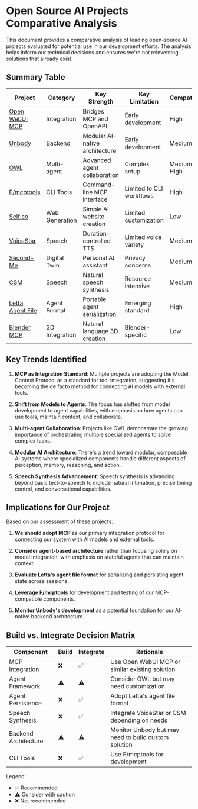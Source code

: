 # Open Source AI Projects Comparative Analysis

This document provides a comparative analysis of leading open-source AI projects evaluated for potential use in our development efforts. The analysis helps inform our technical decisions and ensures we're not reinventing solutions that already exist.

## Summary Table

| Project | Category | Key Strength | Key Limitation | Compatibility | Recommendation |
|---------|----------|--------------|----------------|---------------|----------------|
| [Open WebUI MCP](open-webui-mcp.md) | Integration | Bridges MCP and OpenAPI | Early development | High | Evaluate for integration |
| [Unbody](unbody.md) | Backend | Modular AI-native architecture | Early development | Medium | Monitor development |
| [OWL](owl.md) | Multi-agent | Advanced agent collaboration | Complex setup | Medium-High | Consider for agent orchestration |
| [F/mcptools](mcptools.md) | CLI Tools | Command-line MCP interface | Limited to CLI workflows | High | Adopt for development |
| [Self.so](self-so.md) | Web Generation | Simple AI website creation | Limited customization | Low | Not directly applicable |
| [VoiceStar](voicestar.md) | Speech | Duration-controlled TTS | Limited voice variety | Medium | Consider for audio features |
| [Second-Me](second-me.md) | Digital Twin | Personal AI assistant | Privacy concerns | Medium | Research for personalization |
| [CSM](csm.md) | Speech | Natural speech synthesis | Resource intensive | Medium | Consider for advanced audio |
| [Letta Agent File](letta-agent-file.md) | Agent Format | Portable agent serialization | Emerging standard | High | Adopt for agent persistence |
| [Blender MCP](blender-mcp.md) | 3D Integration | Natural language 3D creation | Blender-specific | Low | Not directly applicable |

## Key Trends Identified

1. **MCP as Integration Standard**: Multiple projects are adopting the Model Context Protocol as a standard for tool integration, suggesting it's becoming the de facto method for connecting AI models with external tools.

2. **Shift from Models to Agents**: The focus has shifted from model development to agent capabilities, with emphasis on how agents can use tools, maintain context, and collaborate.

3. **Multi-agent Collaboration**: Projects like OWL demonstrate the growing importance of orchestrating multiple specialized agents to solve complex tasks.

4. **Modular AI Architecture**: There's a trend toward modular, composable AI systems where specialized components handle different aspects of perception, memory, reasoning, and action.

5. **Speech Synthesis Advancement**: Speech synthesis is advancing beyond basic text-to-speech to include natural intonation, precise timing control, and conversational capabilities.

## Implications for Our Project

Based on our assessment of these projects:

1. **We should adopt MCP** as our primary integration protocol for connecting our system with AI models and external tools.

2. **Consider agent-based architecture** rather than focusing solely on model integration, with emphasis on stateful agents that can maintain context.

3. **Evaluate Letta's agent file format** for serializing and persisting agent state across sessions.

4. **Leverage F/mcptools** for development and testing of our MCP-compatible components.

5. **Monitor Unbody's development** as a potential foundation for our AI-native backend architecture.

## Build vs. Integrate Decision Matrix

| Component | Build | Integrate | Rationale |
|-----------|-------|-----------|-----------|
| MCP Integration | ❌ | ✅ | Use Open WebUI MCP or similar existing solution |
| Agent Framework | ⚠️ | ⚠️ | Consider OWL but may need customization |
| Agent Persistence | ❌ | ✅ | Adopt Letta's agent file format |
| Speech Synthesis | ❌ | ✅ | Integrate VoiceStar or CSM depending on needs |
| Backend Architecture | ⚠️ | ⚠️ | Monitor Unbody but may need to build custom solution |
| CLI Tools | ❌ | ✅ | Use F/mcptools for development |

Legend:
- ✅ Recommended
- ⚠️ Consider with caution
- ❌ Not recommended
